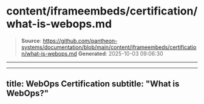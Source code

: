 # content/iframeembeds/certification/what-is-webops.md

> **Source**: https://github.com/pantheon-systems/documentation/blob/main/content/iframeembeds/certification/what-is-webops.md
> **Generated**: 2025-10-03 09:06:30

---

---
title: WebOps Certification
subtitle: "What is WebOps?"
---

<Partial file="certification-guide/what-is-webops.md" />
